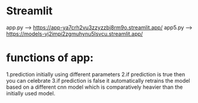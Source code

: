 # Streamlit
app.py --> https://app-ya7crh2vu3zzyzzbj8rm9o.streamlit.app/
app5.py --> https://models-vj2impi2zgmuhynu5lsvcu.streamlit.app/

# functions of app:
1.prediction initially using different parameters
2.if prediction is true then you can celebrate
3.if prediction is false it automatically retrains the model based on a different cnn model which is comparatively heavier than the initially used model.

